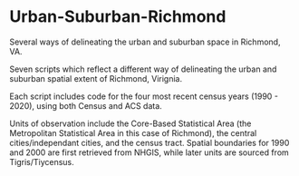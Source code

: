 # Urban-Suburban-Richmond
Several ways of delineating the urban and suburban space in Richmond, VA. 

Seven scripts which reflect a different way of delineating the urban and suburban spatial extent of Richmond, Virignia.  

Each script includes code for the four most recent census years (1990 - 2020), using both Census and ACS data.

Units of observation include the Core-Based Statistical Area (the Metropolitan Statistical Area in this case of Richmond), the central cities/independant cities, and the census tract.  Spatial boundaries for 1990 and 2000 are first retrieved from NHGIS, while later units are sourced from Tigris/Tiycensus.

